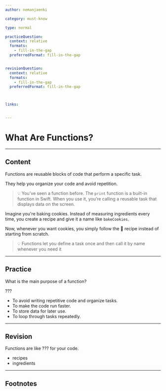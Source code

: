 ```yaml
---
author: nemanjaenki

category: must-know

type: normal

practiceQuestion:
  context: relative
  formats:
    - fill-in-the-gap
  preferredFormat: fill-in-the-gap


revisionQuestion:
  context: relative
  formats:
    - fill-in-the-gap
  preferredFormat: fill-in-the-gap



links:


---
```


# What Are Functions?

---
## Content

Functions are reusable blocks of code that perform a specific task. 

They help you organize your code and avoid repetition.

> 💡 You've seen a function before. The `print` function is a built-in function in Swift. When you use it, you’re calling a reusable task that displays data on the screen.

Imagine you're baking cookies. Instead of measuring ingredients every time, you create a recipe and give it a name like `bakeCookies`.

Now, whenever you want cookies, you simply follow the 🍪 recipe instead of starting from scratch.

> 💡 Functions let you define a task once and then call it by name whenever you need it

---
## Practice

What is the main purpose of a function?

???

- To avoid writing repetitive code and organize tasks.
- To make the code run faster.
- To store data for later use.
- To loop through tasks repeatedly.

---
## Revision

Functions are like ??? for your code.

- recipes
- ingredients


---
## Footnotes


